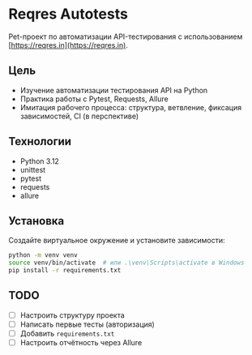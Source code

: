# Reqres Autotests

Pet-проект по автоматизации API-тестирования с использованием [https://reqres.in](https://reqres.in).

## Цель

- Изучение автоматизации тестирования API на Python
- Практика работы с Pytest, Requests, Allure
- Имитация рабочего процесса: структура, ветвление, фиксация зависимостей, CI (в перспективе)

## Технологии

- Python 3.12
- unittest
- pytest
- requests
- allure

## Установка

Создайте виртуальное окружение и установите зависимости:

```bash
python -m venv venv
source venv/bin/activate  # или .\venv\Scripts\activate в Windows
pip install -r requirements.txt
```

## TODO

- [ ] Настроить структуру проекта
- [ ] Написать первые тесты (авторизация)
- [ ] Добавить `requirements.txt`
- [ ] Настроить отчётность через Allure
